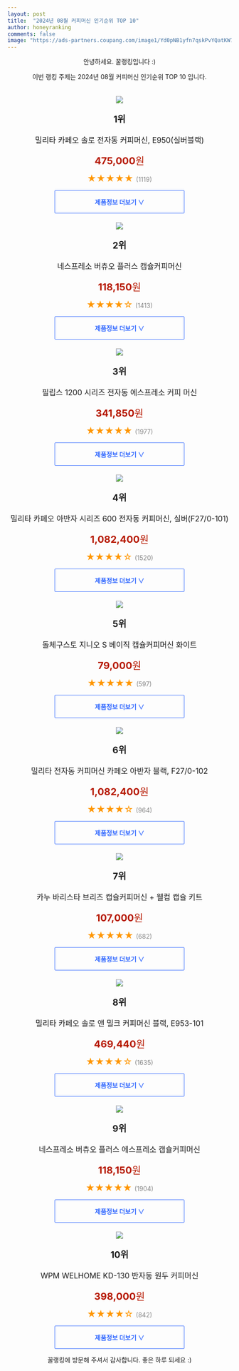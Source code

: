 ```yaml
---
layout: post
title:  "2024년 08월 커피머신 인기순위 TOP 10"
author: honeyranking
comments: false
image: "https://ads-partners.coupang.com/image1/Yd0pNB1yfn7qskPvYQatKW7qnJ-juGMfI6iiI_mZJ0NSOtCPJiiG6jJXshIYCzoeKdjChcteDSTvlNc7gSAHx-3GALzcwznK-eYkFuu66_eyyAaNvfV76oy1XizP0LoCOQwDfKwko9OMEPEVNAm6GyJ7BdbykaQEZxJaM2opIGGZ9xixYQbNoovxgOUr136Epq8ivdLiWlDZMfgQ1H4TkrrHNNRfiNgmgLwlVbsY2SgDDLAITMb761JwjCVRjOnlSIaX0VDu6_P2xxT62mPvFzFHFohjJctSP45Xw5A="
---
```

<p style="text-align: center;">안녕하세요. 꿀랭킹입니다 :)</p>
<p style="text-align: center;">이번 랭킹 주제는 2024년 08월 커피머신 인기순위 TOP 10 입니다.</p><center><img src="https://ads-partners.coupang.com/image1/Yd0pNB1yfn7qskPvYQatKW7qnJ-juGMfI6iiI_mZJ0NSOtCPJiiG6jJXshIYCzoeKdjChcteDSTvlNc7gSAHx-3GALzcwznK-eYkFuu66_eyyAaNvfV76oy1XizP0LoCOQwDfKwko9OMEPEVNAm6GyJ7BdbykaQEZxJaM2opIGGZ9xixYQbNoovxgOUr136Epq8ivdLiWlDZMfgQ1H4TkrrHNNRfiNgmgLwlVbsY2SgDDLAITMb761JwjCVRjOnlSIaX0VDu6_P2xxT62mPvFzFHFohjJctSP45Xw5A=" style="margin-top:20px" /></center><p style="text-align: center; font-size: 20px"><b>1위</b></p><p style="text-align: center; font-size: 17px">밀리타 카페오 솔로 전자동 커피머신, E950(실버블랙)</p><p style="text-align: center;"><span style="color: #b61800; font-size: 22px;"><b>475,000</b>원</span></p><p style="text-align: center;"><span style="color: #ff9600; font-size: 20px;">★★★★★ </span><span style="color: #878787;">(1119)</span></p><center><a href="https://link.coupang.com/re/AFFSDP?lptag=AF3899140&subid=honeyrank&pageKey=1914221&itemId=11348005&vendorItemId=3011813264&traceid=V0-153-d5fb954d550cec49&clickBeacon=55fc6910-61cd-11ef-bb20-ece715587b8c%7E3&requestid=20240824130001028120031947&token=31850C%7CMIXED"><div style="font-size: 14px; display: inline-block; padding: 15px 90px; color: #346aff; border-radius: 2px; border: 1px solid #346aff; cursor: pointer;"><b>제품정보 더보기 &or;</b></div></a></center><center><img src="https://ads-partners.coupang.com/image1/8Y6gx4rlxtwJiiTo8T6pcZonMafj5kXyMYC3iWYUwyDDU10lfQd3vHgC8KzOgu2B86sHjjKzLDr0BAMovYehH53vOJvOEDINhh9tiQEaPXznWBYTckXoS_Q9XEyQ0MrmY5cpXHauo6K1v7ZsxnKWd9F4QlmX-EmwzW7mYYYeoo9kddYlsFHmr6bi_NYj0YVe2RqCAMTuXcM4PUG5PuAIaA6QBNDY0SPuYCCzpqwe9n1kyqaMPDfn9Mz1p58KlnaZcVIjjcQ72gZHBqQa1aPFSMQbDqtQ-HT5MENR" style="margin-top:20px" /></center><p style="text-align: center; font-size: 20px"><b>2위</b></p><p style="text-align: center; font-size: 17px">네스프레소 버츄오 플러스 캡슐커피머신</p><p style="text-align: center;"><span style="color: #b61800; font-size: 22px;"><b>118,150</b>원</span></p><p style="text-align: center;"><span style="color: #ff9600; font-size: 20px;">★★★★☆ </span><span style="color: #878787;">(1413)</span></p><center><a href="https://link.coupang.com/re/AFFSDP?lptag=AF3899140&subid=honeyrank&pageKey=5170625575&itemId=5454781091&vendorItemId=83983552435&traceid=V0-153-d4c04b0cc125f6cb&requestid=20240824130001028120031947&token=31850C%7CMIXED"><div style="font-size: 14px; display: inline-block; padding: 15px 90px; color: #346aff; border-radius: 2px; border: 1px solid #346aff; cursor: pointer;"><b>제품정보 더보기 &or;</b></div></a></center><center><img src="https://ads-partners.coupang.com/image1/NVIU-NRpAA2vidWWNdXW7iMqBdHqhF7ySKiAfZNXq15KjGu9EOnZ0FWb1wOfY7EAhNh0-zMWYg0ntTzhmZhwY3QZ6pZuIi-OhD53hsMBHmbbp8QJpHhVkKDGQWXe4zm4Z8iPMWrRzxFbYXPfjL6eViq4ln3Uks9U9nLVQqVyOXeZwQ0OhSlccjnWj7jYIPclyzBp89r-Jp7Zb_P8VPvBzmTQQ1byxVgJ3pIIAoQpPbpPdd7ZqFD97d1O-TnJ3DJATdwSK66T6867K37e9AnuwrBiVchZx7aQaj6t" style="margin-top:20px" /></center><p style="text-align: center; font-size: 20px"><b>3위</b></p><p style="text-align: center; font-size: 17px">필립스 1200 시리즈 전자동 에스프레소 커피 머신</p><p style="text-align: center;"><span style="color: #b61800; font-size: 22px;"><b>341,850</b>원</span></p><p style="text-align: center;"><span style="color: #ff9600; font-size: 20px;">★★★★★ </span><span style="color: #878787;">(1977)</span></p><center><a href="https://link.coupang.com/re/AFFSDP?lptag=AF3899140&subid=honeyrank&pageKey=1262477054&itemId=2263729507&vendorItemId=70260982041&traceid=V0-153-5f6f3f4b9a090267&requestid=20240824130001028120031947&token=31850C%7CMIXED"><div style="font-size: 14px; display: inline-block; padding: 15px 90px; color: #346aff; border-radius: 2px; border: 1px solid #346aff; cursor: pointer;"><b>제품정보 더보기 &or;</b></div></a></center><center><img src="https://ads-partners.coupang.com/image1/t2kfRPDCGkYuhe5Dt3_tA85G65YXJaO4FdZAxxRWlchOU1aPHl9aaiAxZEyg8yFUVdLdTt8OJJ6lcK0t602tuxLF3kmlq-3Fri2FwEahXi8MmjwGBstnRh7x-e45kix0hgArW9jO-MMsxYWUoAJghyf0Z4BHmCj_MlUeFG5UGBMMIlSA8ME42G8HNOXTXzz9xercUoqyb0rLWemBRfxzYnuzMudpWScPZ_HhsQHUDsHt-OGpMOeWTd07ToDvDRi0xkrIZL_czSIjX5z-Ojx04Mn0DF_WQCDiDV_cvbIORz0=" style="margin-top:20px" /></center><p style="text-align: center; font-size: 20px"><b>4위</b></p><p style="text-align: center; font-size: 17px">밀리타 카페오 아반자 시리즈 600 전자동 커피머신, 실버(F27/0-101)</p><p style="text-align: center;"><span style="color: #b61800; font-size: 22px;"><b>1,082,400</b>원</span></p><p style="text-align: center;"><span style="color: #ff9600; font-size: 20px;">★★★★☆ </span><span style="color: #878787;">(1520)</span></p><center><a href="https://link.coupang.com/re/AFFSDP?lptag=AF3899140&subid=honeyrank&pageKey=4633170491&itemId=5754690308&vendorItemId=73053293588&traceid=V0-153-000b2e0dbbf5d9d6&clickBeacon=55fc6910-61cd-11ef-9c12-160d369c5c89%7E3&requestid=20240824130001028120031947&token=31850C%7CMIXED"><div style="font-size: 14px; display: inline-block; padding: 15px 90px; color: #346aff; border-radius: 2px; border: 1px solid #346aff; cursor: pointer;"><b>제품정보 더보기 &or;</b></div></a></center><center><img src="https://ads-partners.coupang.com/image1/unavTpTjB-VJ9AtCut0-I0HFtAGR_xySR_a8qDVz9g8yS9cvSBfeJB3_4__fFS_flcGA3fwnx_PfTbZp0Cr82c7yirKuo_O2idrLUzQXJOQZZB_d8bDmWX61WvJjF2FGL9i1GOGCRZa7tiIYeZMEt4EfiYO4tLvsIDl69wjsApKcRXmU1cGAQ3cp4fPCWI09dv__NZiBAp_WNRjPi3XHaEzHuyVFbDYyiyvsrDZBu7K6AOiLgPv88w39T8bBlXAVb4OiUcfadyV7g1m0s2g-0cp5l3bGCXn0KhUgdQ==" style="margin-top:20px" /></center><p style="text-align: center; font-size: 20px"><b>5위</b></p><p style="text-align: center; font-size: 17px">돌체구스토 지니오 S 베이직 캡슐커피머신 화이트</p><p style="text-align: center;"><span style="color: #b61800; font-size: 22px;"><b>79,000</b>원</span></p><p style="text-align: center;"><span style="color: #ff9600; font-size: 20px;">★★★★★ </span><span style="color: #878787;">(597)</span></p><center><a href="https://link.coupang.com/re/AFFSDP?lptag=AF3899140&subid=honeyrank&pageKey=1947444077&itemId=3306694424&vendorItemId=71293600701&traceid=V0-153-8fcf8f7d91b9f86d&requestid=20240824130001028120031947&token=31850C%7CMIXED"><div style="font-size: 14px; display: inline-block; padding: 15px 90px; color: #346aff; border-radius: 2px; border: 1px solid #346aff; cursor: pointer;"><b>제품정보 더보기 &or;</b></div></a></center><center><img src="https://ads-partners.coupang.com/image1/c3TcrDeFCu2xbuMOc_uhl4wrnGxja2VKAPVrqeJ-P9MNUbWgMy97i5Z2W_pvVUkldsaYhG03TSJZ0RUQUWixYWORMQD-X0GznjClaAYoGt9YRckveIJmpoVxE4qZYsbHQFIU8THwEck6KnXPBEIJKAmUkXXSn7dUBniWipBeBBzXnDZRRjg8zN5lABm0qxKwiYo94fIN-E54jjX4RK1Iz34RQWSL09bvG2B_5g4RX_dHoTRsbCnWP8TuIOTlU_URJ8d16hIyVCDIPO6AxYB8GqFdkAuCRhVvVaziL7Z9eas0" style="margin-top:20px" /></center><p style="text-align: center; font-size: 20px"><b>6위</b></p><p style="text-align: center; font-size: 17px">밀리타 전자동 커피머신 카페오 아반자 블랙, F27/0-102</p><p style="text-align: center;"><span style="color: #b61800; font-size: 22px;"><b>1,082,400</b>원</span></p><p style="text-align: center;"><span style="color: #ff9600; font-size: 20px;">★★★★☆ </span><span style="color: #878787;">(964)</span></p><center><a href="https://link.coupang.com/re/AFFSDP?lptag=AF3899140&subid=honeyrank&pageKey=4633166478&itemId=5754683819&vendorItemId=73053286950&traceid=V0-153-64dd3b37cbd26306&clickBeacon=55fc6910-61cd-11ef-a695-4e1c28d40ba8%7E3&requestid=20240824130001028120031947&token=31850C%7CMIXED"><div style="font-size: 14px; display: inline-block; padding: 15px 90px; color: #346aff; border-radius: 2px; border: 1px solid #346aff; cursor: pointer;"><b>제품정보 더보기 &or;</b></div></a></center><center><img src="https://ads-partners.coupang.com/image1/LZB_dtObT8Ltv2F2LdrfW2wrIKFHGkW9hsK4x2-qkq_ovT6FpIqDMgagP9aTe22YipZQRvFvpu3eysgVAfzTb3lF0W-izRhXmYIADag5WErnWl5iJBAK9TtmpUN4rwddUqcn-ftD23m4fzxtIYeb3b6N3eJBZpFXr6XV2jql-hoS0S4I-Se61N2IeOf3koxhfi8B5QkwqRKe9ppoTRfbIk4MalqE2KJ8WnM5zPNYi7iVsmYZ-amxzyE1xUus_zyAZkOZziS8aY5LUTVA2J-6BqE73plHNxtcERwN" style="margin-top:20px" /></center><p style="text-align: center; font-size: 20px"><b>7위</b></p><p style="text-align: center; font-size: 17px">카누 바리스타 브리즈 캡슐커피머신 + 웰컴 캡슐 키트</p><p style="text-align: center;"><span style="color: #b61800; font-size: 22px;"><b>107,000</b>원</span></p><p style="text-align: center;"><span style="color: #ff9600; font-size: 20px;">★★★★★ </span><span style="color: #878787;">(682)</span></p><center><a href="https://link.coupang.com/re/AFFSDP?lptag=AF3899140&subid=honeyrank&pageKey=7600290273&itemId=20103609697&vendorItemId=84884171163&traceid=V0-153-ce4d96328c526427&requestid=20240824130001028120031947&token=31850C%7CMIXED"><div style="font-size: 14px; display: inline-block; padding: 15px 90px; color: #346aff; border-radius: 2px; border: 1px solid #346aff; cursor: pointer;"><b>제품정보 더보기 &or;</b></div></a></center><center><img src="https://ads-partners.coupang.com/image1/cIYEv7cfELdXsYHTcPxRWmCfyRkqRgM0-RZ1uo9vReEblQhjEQrOI235q49vn-y6KOEzeNoN5ZmAjMsahhGYta_8Zmvtr-ssHhprQAZcn3H1BzKSgEBreCMn1wCTkdZJY3lwjfMGcoJxzkWY2Ud7rekOGR0x73aFf60D9HPB-5U16uu22daIsDu3LcfciejRPF5CUj22CqiHJVfKWAf2Zj9h5n2X_H7_M8QOX37NLYvKcdY1jYMXw5dpxsPu_nrJIRwlR0SdkO1igTuaukna0-GnX1ljrHmNPRlD3ucbfA==" style="margin-top:20px" /></center><p style="text-align: center; font-size: 20px"><b>8위</b></p><p style="text-align: center; font-size: 17px">밀리타 카페오 솔로 앤 밀크 커피머신 블랙, E953-101</p><p style="text-align: center;"><span style="color: #b61800; font-size: 22px;"><b>469,440</b>원</span></p><p style="text-align: center;"><span style="color: #ff9600; font-size: 20px;">★★★★☆ </span><span style="color: #878787;">(1635)</span></p><center><a href="https://link.coupang.com/re/AFFSDP?lptag=AF3899140&subid=honeyrank&pageKey=1914222&itemId=8474781&vendorItemId=3011813266&traceid=V0-153-1f036ba2cd3e7e83&clickBeacon=55fc6910-61cd-11ef-9f73-a65a4ce0f1e1%7E3&requestid=20240824130001028120031947&token=31850C%7CMIXED"><div style="font-size: 14px; display: inline-block; padding: 15px 90px; color: #346aff; border-radius: 2px; border: 1px solid #346aff; cursor: pointer;"><b>제품정보 더보기 &or;</b></div></a></center><center><img src="https://ads-partners.coupang.com/image1/Ax--X5jGnv9zyfYCA6_qmPMgDQdkiuzhrklr4B5-Vo4za8KEQyk3WKbtssdoEzSyMfuPSC2kgfu-EkGjPEDG5xw6mMtZ6rDLfmLLcyjLjC9JeZZtCHRJx2lMTudXIME2VLEGYcrkS18GNg9vja3D27M16R-bQ8eH8gd7KoIXB4G0hT8kpirZL72mQQXLVCHHjatL3Wdobu-l_z-uitq2HjbGLMc2HWzdyDReUZz95vyBeV19kYew-HV4CIdYjlND711Yx97FXgnYxDE8p0e1yyQwN_K91ZeuWOoG" style="margin-top:20px" /></center><p style="text-align: center; font-size: 20px"><b>9위</b></p><p style="text-align: center; font-size: 17px">네스프레소 버츄오 플러스 에스프레소 캡슐커피머신</p><p style="text-align: center;"><span style="color: #b61800; font-size: 22px;"><b>118,150</b>원</span></p><p style="text-align: center;"><span style="color: #ff9600; font-size: 20px;">★★★★★ </span><span style="color: #878787;">(1904)</span></p><center><a href="https://link.coupang.com/re/AFFSDP?lptag=AF3899140&subid=honeyrank&pageKey=5170625575&itemId=7133297796&vendorItemId=74425123118&traceid=V0-153-d4c04b0cc125f6cb&requestid=20240824130001028120031947&token=31850C%7CMIXED"><div style="font-size: 14px; display: inline-block; padding: 15px 90px; color: #346aff; border-radius: 2px; border: 1px solid #346aff; cursor: pointer;"><b>제품정보 더보기 &or;</b></div></a></center><center><img src="https://ads-partners.coupang.com/image1/j92rgm39VwNkg1y6j7EROwNgZ4iOBDVQs4j2DEtlnm14RyMKAiblOyEcaqTmg8KpNfclEWKT1Na2lbKS78XWbH68_R2O8dh3Os58ljLvrIql7n-i67GCSoyVlc5NNkLBTPJPh8g7ucrXJtg6eYa4cGon3hXtgF_uyXWspMnS1fPV-X6gPhgVXkMIbQutrnfYIWhOnIYany51pe81SAPncckyTmqt3Nss619UOFi-P0IgfmA0YVQQnKX-1W7Ce01j0rA2zyDceB02OhkK6P3ONIglaR_5JRDUxNHz1UHqLR-Iz0bvMNpkjwzpdFowhA==" style="margin-top:20px" /></center><p style="text-align: center; font-size: 20px"><b>10위</b></p><p style="text-align: center; font-size: 17px">WPM WELHOME KD-130 반자동 원두 커피머신</p><p style="text-align: center;"><span style="color: #b61800; font-size: 22px;"><b>398,000</b>원</span></p><p style="text-align: center;"><span style="color: #ff9600; font-size: 20px;">★★★★☆ </span><span style="color: #878787;">(842)</span></p><center><a href="https://link.coupang.com/re/AFFSDP?lptag=AF3899140&subid=honeyrank&pageKey=8250467692&itemId=23751709241&vendorItemId=90776202568&traceid=V0-153-57f48a54d95215c9&clickBeacon=55fc6910-61cd-11ef-9e16-996f05c2801e%7E3&requestid=20240824130001028120031947&token=31850C%7CMIXED"><div style="font-size: 14px; display: inline-block; padding: 15px 90px; color: #346aff; border-radius: 2px; border: 1px solid #346aff; cursor: pointer;"><b>제품정보 더보기 &or;</b></div></a></center><p style="text-align: center;">꿀랭킹에 방문해 주셔서 감사합니다. 좋은 하루 되세요 :)</p>